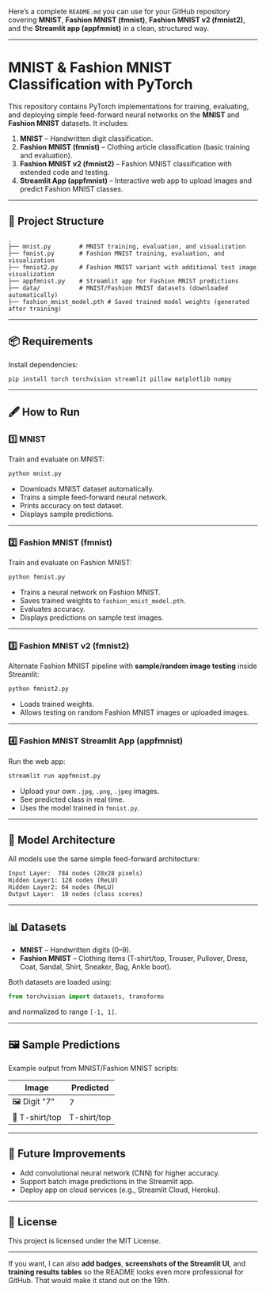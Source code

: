 Here’s a complete `README.md` you can use for your GitHub repository covering **MNIST**, **Fashion MNIST (fmnist)**, **Fashion MNIST v2 (fmnist2)**, and the **Streamlit app (appfmnist)** in a clean, structured way.

---

# MNIST & Fashion MNIST Classification with PyTorch

This repository contains PyTorch implementations for training, evaluating, and deploying simple feed-forward neural networks on the **MNIST** and **Fashion MNIST** datasets.
It includes:

1. **MNIST** – Handwritten digit classification.
2. **Fashion MNIST (fmnist)** – Clothing article classification (basic training and evaluation).
3. **Fashion MNIST v2 (fmnist2)** – Fashion MNIST classification with extended code and testing.
4. **Streamlit App (appfmnist)** – Interactive web app to upload images and predict Fashion MNIST classes.

---

## 📂 Project Structure

```
.
├── mnist.py        # MNIST training, evaluation, and visualization
├── fmnist.py       # Fashion MNIST training, evaluation, and visualization
├── fmnist2.py      # Fashion MNIST variant with additional test image visualization
├── appfmnist.py    # Streamlit app for Fashion MNIST predictions
├── data/           # MNIST/Fashion MNIST datasets (downloaded automatically)
├── fashion_mnist_model.pth # Saved trained model weights (generated after training)
```

---

## 📦 Requirements

Install dependencies:

```bash
pip install torch torchvision streamlit pillow matplotlib numpy
```

---

## 🖋 How to Run

### 1️⃣ MNIST

Train and evaluate on MNIST:

```bash
python mnist.py
```

* Downloads MNIST dataset automatically.
* Trains a simple feed-forward neural network.
* Prints accuracy on test dataset.
* Displays sample predictions.

---

### 2️⃣ Fashion MNIST (fmnist)

Train and evaluate on Fashion MNIST:

```bash
python fmnist.py
```

* Trains a neural network on Fashion MNIST.
* Saves trained weights to `fashion_mnist_model.pth`.
* Evaluates accuracy.
* Displays predictions on sample test images.

---

### 3️⃣ Fashion MNIST v2 (fmnist2)

Alternate Fashion MNIST pipeline with **sample/random image testing** inside Streamlit:

```bash
python fmnist2.py
```

* Loads trained weights.
* Allows testing on random Fashion MNIST images or uploaded images.

---

### 4️⃣ Fashion MNIST Streamlit App (appfmnist)

Run the web app:

```bash
streamlit run appfmnist.py
```

* Upload your own `.jpg`, `.png`, `.jpeg` images.
* See predicted class in real time.
* Uses the model trained in `fmnist.py`.

---

## 🧠 Model Architecture

All models use the same simple feed-forward architecture:

```
Input Layer:  784 nodes (28x28 pixels)
Hidden Layer1: 128 nodes (ReLU)
Hidden Layer2: 64 nodes (ReLU)
Output Layer:  10 nodes (class scores)
```

---

## 📊 Datasets

* **MNIST** – Handwritten digits (0–9).
* **Fashion MNIST** – Clothing items (T-shirt/top, Trouser, Pullover, Dress, Coat, Sandal, Shirt, Sneaker, Bag, Ankle boot).

Both datasets are loaded using:

```python
from torchvision import datasets, transforms
```

and normalized to range `[-1, 1]`.

---

## 🖼 Sample Predictions

Example output from MNIST/Fashion MNIST scripts:

| Image          | Predicted   |
| -------------- | ----------- |
| 🖼 Digit "7"   | 7           |
| 👕 T-shirt/top | T-shirt/top |

---

## 🚀 Future Improvements

* Add convolutional neural network (CNN) for higher accuracy.
* Support batch image predictions in the Streamlit app.
* Deploy app on cloud services (e.g., Streamlit Cloud, Heroku).

---

## 📜 License

This project is licensed under the MIT License.

---

If you want, I can also **add badges**, **screenshots of the Streamlit UI**, and **training results tables** so the README looks even more professional for GitHub. That would make it stand out on the 19th.
